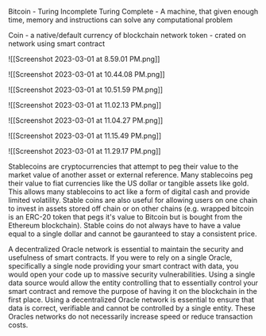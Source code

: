Bitcoin - Turing Incomplete
Turing Complete -  A machine, that given enough time, memory and instructions can solve any computational problem 


Coin - a native/default currency of blockchain  network
token - crated on network using smart contract

![[Screenshot 2023-03-01 at 8.59.01 PM.png]]

![[Screenshot 2023-03-01 at 10.44.08 PM.png]]

![[Screenshot 2023-03-01 at 10.51.59 PM.png]]

![[Screenshot 2023-03-01 at 11.02.13 PM.png]]

![[Screenshot 2023-03-01 at 11.04.27 PM.png]]

![[Screenshot 2023-03-01 at 11.15.49 PM.png]]

![[Screenshot 2023-03-01 at 11.29.17 PM.png]]

Stablecoins are cryptocurrencies that attempt to peg their value to the market value of another asset or external reference. Many stablecoins peg their value to fiat currencies like the US dollar or tangible assets like gold. This allows many stablecoins to act like a form of digital cash and provide limited volatility. Stable coins are also useful for allowing users on one chain to invest in assets stored off chain or on other chains (e.g. wrapped bitcoin is an ERC-20 token that pegs it's value to Bitcoin but is bought from the Ethereum blockchain). Stable coins do not always have to have a value equal to a single dollar and cannot be gauranteed to stay a consistent price.

A decentralized Oracle network is essential to maintain the security and usefulness of smart contracts. If you were to rely on a single Oracle, specifically a single node providing your smart contract with data, you would open your code up to massive security vulnerabilities. Using a single data source would allow the entity controlling that to essentially control your smart contract and remove the purpose of having it on the blockchain in the first place. Using a decentralized Oracle network is essential to ensure that data is correct, verifiable and cannot be controlled by a single entity. These Oracles networks do not necessarily increase speed or reduce transaction costs.